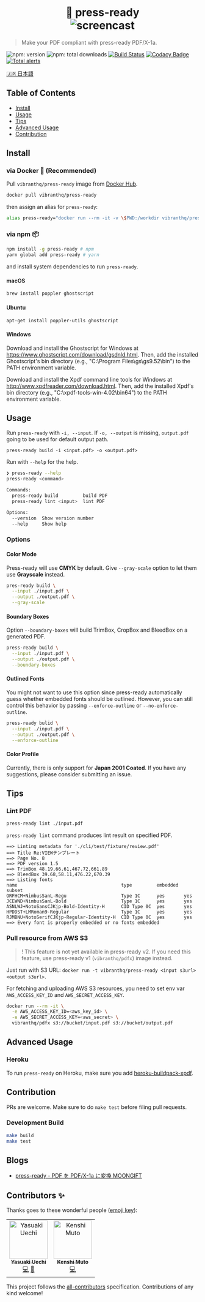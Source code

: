 <h1 align="center">
  🚀 press-ready
  <br/>
  <img alt="screencast" src="https://github.com/vibranthq/press-ready/blob/master/.github/screencast.gif?raw=true">
</h1>

> Make your PDF compliant with press-ready PDF/X-1a.

![npm: version](https://badgen.net/npm/v/press-ready)
![npm: total downloads](https://badgen.net/npm/dt/press-ready)
[![Build Status](https://travis-ci.com/vibranthq/press-ready.svg?branch=master)](https://travis-ci.com/vibranthq/press-ready)
[![Codacy Badge](https://app.codacy.com/project/badge/Grade/2c6709d994ab4526af91d11f9ef77193)](https://www.codacy.com/gh/vibranthq/press-ready?utm_source=github.com&utm_medium=referral&utm_content=vibranthq/press-ready&utm_campaign=Badge_Grade)
[![Total alerts](https://img.shields.io/lgtm/alerts/g/vibranthq/press-ready.svg?logo=lgtm&logoWidth=18)](https://lgtm.com/projects/g/vibranthq/press-ready/alerts/)

[🇯🇵 日本語](README.ja.md)

## Table of Contents

- [Install](#install)
- [Usage](#usage)
- [Tips](#tips)
- [Advanced Usage](#advanced-usage)
- [Contribution](#contribution)

## Install

### via Docker 🐳 (Recommended)

Pull `vibranthq/press-ready` image from [Docker Hub](https://hub.docker.com/r/vibranthq/press-ready/).

```bash
docker pull vibranthq/press-ready
```

then assign an alias for `press-ready`:

```bash
alias press-ready="docker run --rm -it -v \$PWD:/workdir vibranthq/press-ready"
```

### via npm 📦

```bash
npm install -g press-ready # npm
yarn global add press-ready # yarn
```

and install system dependencies to run `press-ready`.

#### macOS

```bash
brew install poppler ghostscript
```

#### Ubuntu

```bash
apt-get install poppler-utils ghostscript
```

#### Windows

Download and install the Ghostscript for Windows at <https://www.ghostscript.com/download/gsdnld.html>.
Then, add the installed Ghostscript's bin directory (e.g., "C:\\Program Files\\gs\\gs9.52\\bin") to the PATH environment variable.

Download and install the Xpdf command line tools for Windows at <http://www.xpdfreader.com/download.html>.
Then, add the installed Xpdf's bin directory (e.g., "C:\\xpdf-tools-win-4.02\\bin64") to the PATH environment variable.

## Usage

Run `press-ready` with `-i, --input`. If `-o, --output` is missing, `output.pdf` going to be used for default output path.

```
press-ready build -i <input.pdf> -o <output.pdf>
```

Run with `--help` for the help.

```bash
❯ press-ready --help
press-ready <command>

Commands:
  press-ready build         build PDF
  press-ready lint <input>  lint PDF

Options:
  --version  Show version number                                       [boolean]
  --help     Show help                                                 [boolean]
```

### Options

#### Color Mode

Press-ready will use **CMYK** by default. Give `--gray-scale` option to let them use **Grayscale** instead.

```bash
pres-ready build \
  --input ./input.pdf \
  --output ./output.pdf \
  --gray-scale
```

#### Boundary Boxes

Option `--boundary-boxes` will build TrimBox, CropBox and BleedBox on a generated PDF.

```bash
press-ready build \
  --input ./input.pdf \
  --output ./output.pdf \
  --boundary-boxes
```

#### Outlined Fonts

You might not want to use this option since press-ready automatically guess whether embedded fonts should be outlined.
However, you can still control this behavior by passing `--enforce-outline` or `--no-enforce-outline`.

```bash
press-ready bulid \
  --input ./input.pdf \
  --output ./output.pdf \
  --enforce-outline
```

#### Color Profile

Currently, there is only support for **Japan 2001 Coated**. If you have any suggestions, please consider submitting an issue.

## Tips

### Lint PDF

```bash
press-ready lint ./input.pdf
```

`press-ready lint` command produces lint result on specified PDF.

```
==> Linting metadata for './cli/test/fixture/review.pdf'
==> Title Re:VIEWテンプレート
==> Page No. 8
==> PDF version 1.5
==> TrimBox 48.19,66.61,467.72,661.89
==> BleedBox 39.68,58.11,476.22,670.39
==> Listing fonts
name                                      type         embedded  subset
ORFHCM+NimbusSanL-Regu                    Type 1C      yes       yes
JCEWND+NimbusSanL-Bold                    Type 1C      yes       yes
ASNLWJ+NotoSansCJKjp-Bold-Identity-H      CID Type 0C  yes       yes
HPDDST+LMRoman9-Regular                   Type 1C      yes       yes
RJMBNU+NotoSerifCJKjp-Regular-Identity-H  CID Type 0C  yes       yes
==> Every font is properly embedded or no fonts embedded
```

### Pull resource from AWS S3

> ! This feature is not yet available in press-ready v2.
> If you need this feature, use press-ready v1 (`vibranthq/pdfx`) image instead.

Just run with S3 URL: `docker run -t vibranthq/press-ready <input s3url> <output s3url>`.

For fetching and uploading AWS S3 resources, you need to set env var `AWS_ACCESS_KEY_ID` and `AWS_SECRET_ACCESS_KEY`.

```bash
docker run --rm -it \
  -e AWS_ACCESS_KEY_ID=<aws_key_id> \
  -e AWS_SECRET_ACCESS_KEY=<aws_secret> \
  vibranthq/pdfx s3://bucket/input.pdf s3://bucket/output.pdf
```

## Advanced Usage

### Heroku

To run `press-ready` on Heroku, make sure you add [heroku-buildpack-xpdf](https://github.com/matt-note/heroku-xpdf-buildpack).

## Contribution

PRs are welcome. Make sure to do `make test` before filing pull requests.

### Development Build

```bash
make build
make test
```

## Blogs

- [press-ready - PDF を PDF/X-1a に変換 MOONGIFT](https://www.moongift.jp/2019/05/press-ready-pdf%E3%82%92pdfx-1a%E3%81%AB%E5%A4%89%E6%8F%9B/)

## Contributors ✨

Thanks goes to these wonderful people ([emoji key](https://allcontributors.org/docs/en/emoji-key)):

<!-- ALL-CONTRIBUTORS-LIST:START - Do not remove or modify this section -->
<!-- prettier-ignore-start -->
<!-- markdownlint-disable -->
<table>
  <tr>
    <td align="center"><a href="https://uechi.io"><img src="https://avatars0.githubusercontent.com/u/431808?v=4" width="100px;" alt="Yasuaki Uechi"/><br /><sub><b>Yasuaki Uechi</b></sub></a><br /><a href="https://github.com/vibranthq/press-ready/commits?author=uetchy" title="Code">💻</a> <a href="https://github.com/vibranthq/press-ready/commits?author=uetchy" title="Documentation">📖</a></td>
    <td align="center"><a href="http://kmuto.jp/"><img src="https://avatars2.githubusercontent.com/u/183523?v=4" width="100px;" alt="Kenshi Muto"/><br /><sub><b>Kenshi Muto</b></sub></a><br /><a href="https://github.com/vibranthq/press-ready/commits?author=kmuto" title="Code">💻</a></td>
  </tr>
</table>

<!-- markdownlint-enable -->
<!-- prettier-ignore-end -->

<!-- ALL-CONTRIBUTORS-LIST:END -->

This project follows the [all-contributors](https://github.com/all-contributors/all-contributors) specification. Contributions of any kind welcome!
